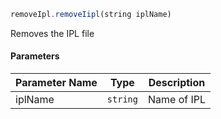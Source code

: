[//]: # (version=c6e4c159b2952266ec6ba1561a0f602ecfee4784ae827621ed429e493a04dea9)

```js
removeIpl.removeIipl(string iplName)
```

Removes the IPL file

#### Parameters
| Parameter Name | Type | Description |
| -------------- | ----------- | ----------- |
| iplName | `string` | Name of IPL |
